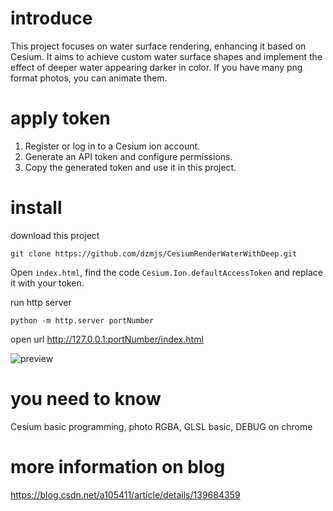 # introduce
This project focuses on water surface rendering, enhancing it based on Cesium. It aims to achieve custom water surface shapes and implement the effect of deeper water appearing darker in color.
If you have many png format photos, you can animate them.

# apply token 
1. Register or log in to a Cesium ion account.
2. Generate an API token and configure permissions.
3. Copy the generated token and use it in this project.

# install
download this project

```git clone https://github.com/dzmjs/CesiumRenderWaterWithDeep.git```

Open `index.html`, find the code `Cesium.Ion.defaultAccessToken` and replace it with your token.

run http server 

```python -m http.server portNumber```

open url http://127.0.0.1:portNumber/index.html

![preview](images/preview.png)

# you need to know
Cesium basic programming, photo RGBA, GLSL basic, DEBUG on chrome

# more information on blog
 https://blog.csdn.net/a105411/article/details/139684359

